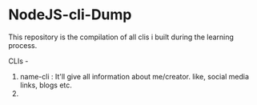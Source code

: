 # NodeJS-cli-Dump

This repository is the compilation of all clis i built during the learning process. 

CLIs -

1. name-cli : It'll give all information about me/creator. like, social media links, blogs etc.
2. 

